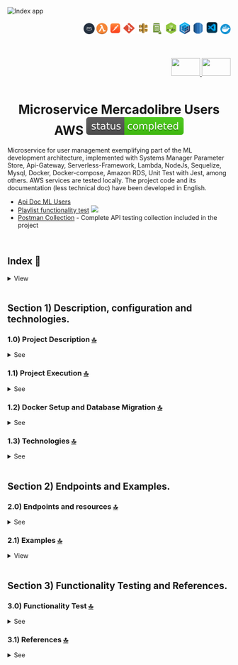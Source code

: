 
![Index app](https://github.com/andresWeitzel/Microservice_Mercadolibre_Users_AWS/blob/master/doc/assets/MicroService_Users_ML.drawio.png)

<div align="right">
  <img width="25" height="25" src="./doc/assets/icons/devops/png/aws.png" />
  <img width="25" height="25" src="./doc/assets/icons/aws/png/lambda.png" />
    <img width="27" height="27" src="./doc/assets/icons/devops/png/postman.png" />
  <img width="29" height="27" src="./doc/assets/icons/devops/png/git.png" />
  <img width="28" height="27" src="./doc/assets/icons/aws/png/api-gateway.png" />
  <img width="27" height="25" src="./doc/assets/icons/aws/png/parameter-store.png" />
  <img width="27" height="27" src="./doc/assets/icons/backend/javascript-typescript/png/nodejs.png" />
  <img width="27" height="27" src="./doc/assets/icons/backend/javascript-typescript/png/sequelize.png" />
  <img width="25" height="27" src="./doc/assets/icons/aws/png/rds.png" />
  <img width="30" height="30" src="./doc/assets/icons/devops/png/vsc.png" />
   <img width="23" height="23" src="./doc/assets/icons/devops/png/docker.png" />

</div> 

<br>

<br>

<br>

<div align="right">
  <a href="https://github.com/andresWeitzel/Microservice_Mercadolibre_Users_AWS/blob/master/translation/README.es.md">
    <img src="./doc/assets/translation/arg-flag.jpg" width="65" height="40" />
  </a> 
  <a href="https://github.com/andresWeitzel/Microservice_Mercadolibre_Users_AWS/blob/master/README.md">
    <img src="./doc/assets/translation/eeuu-flag.jpg" width="65" height="40" />
  </a> 
</div>


<br>

<div align="center">

# Microservice Mercadolibre Users AWS ![(status-completed)](./doc/assets/icons/badges/status-completed.svg)

</div>  

Microservice for user management exemplifying part of the ML development architecture, implemented with Systems Manager Parameter Store, Api-Gateway, Serverless-Framework, Lambda, NodeJs, Sequelize, Mysql, Docker, Docker-compose, Amazon RDS, Unit Test with Jest, among others. AWS services are tested locally. The project code and its documentation (less technical doc) have been developed in English.

*   [Api Doc ML Users](https://developers.mercadolibre.com.ar/es_ar/usuarios-y-aplicaciones)
*   [Playlist functionality test](https://www.youtube.com/playlist?list=PLCl11UFjHurB9JzGtm5e8-yp52IcZDs5y) <a href="https://www.youtube.com/playlist?list=PLCl11UFjHurB9JzGtm5e8-yp52IcZDs5y" target="_blank"> <img src="./doc/assets/social-networks/yt.png" width="25" /> </a>
*   [Postman Collection](./postman/collections/Microservice_Mercadolibre_Users_AWS.postman_collection.json) - Complete API testing collection included in the project

<br>

## Index 📜

<details>
 <summary> View </summary>

 <br>

### Section 1) Description, configuration and technologies.

*   [1.0) Project Description.](#10-project-description-)
*   [1.1) Project Execution.](#11-project-execution-)
*   [1.2) Docker Setup and Database Migration](#12-docker-setup-and-database-migration-)
*   [1.3) Technologies.](#13-technologies-)

### Section 2) Endpoints and Examples

*   [2.0) EndPoints and resources.](#20-endpoints-and-resources-)
*   [2.1) Examples.](#21-examples-)

### Section 3) Functionality Test and References

*   [3.0) Functionality Test.](#30-functionality-test-)
*   [3.1) References.](#31-references-)

<br>

</details>

<br>

## Section 1) Description, configuration and technologies.

### 1.0) Project Description [🔝](#index-)

<details>
  <summary>See</summary>

 <br>

### 1.0.0) General description

*   The Microservice is designed under the MVC architecture. This architecture consists of and is divided into the model layer (definition of the user table), the service layer (the connection and transactions to the db with sequelize) and the controller layer (the implemented lambdas).
*   Each lambda performs the token authentication check, those that wait for a body type event check these fields and all the logic to be performed is abstracted from it to decouple functionalities together with low coupling.
*   Endpoints that allow the return of more than one object according to the applied search logic are handled with pagination if required. Default pagination is applied.

### 1.0.1) Description Architecture and Operation

*   The image of the AWS architecture used describes the operating flow of the microservice in a general way. Any request to the microservice starts from a client (Postman, server, etc.).
*   `Step 0`: This request is received by the api-gateway and will only be validated if the correct x-api-key is found within the headers of said request.
*   `Steps 1A, 1B, etc`: All these steps correspond to an endpoint with its specific resource. For ex. for getAllUsers (1A) it is http://localhost:4000/dev/users/list ....check those endpoints in [endpoints section](#section-2-endpoints-and-examples). Each lambda performs x-api-key and token checking.
*   `Steps 2`: The lambdas perform the validations of the corresponding ssm with the System Manager Paramater Store... they validate token, connection values with the db, etc.
*   `Steps 3`: The lambdas perform the necessary transactions and operations with the db (Mysql).
*   `Clarifications`: This operation is emulated within the same network and in a local environment with the corresponding serverless plugins.

<br>

</details>

### 1.1) Project Execution [🔝](#index-)

<details>
  <summary>See</summary>
<br>

*   Once a work environment has been created through some IDE, we clone the project

```git
git clone https://github.com/andresWeitzel/Microservice_Mercadolibre_Users_AWS
```

*   We position ourselves on the project

```git
cd 'projectName'
```

*   We install the LTS version of [Nodejs(v18)](https://nodejs.org/en/download)
*   We install the Serverless Framework globally if we haven't already. I recommend version 3 so we don't need credentials. You can use the latest version 4 without any problems (it's paid).

```git
npm install -g serverless@3
```

*   We verify the version of Serverless installed

```git
sls -v
```

*   We install all the necessary packages

```git
npm i
```

*   `Important` : Make sure Docker are installed on your system (for Windows, use [Docker Desktop]([https://nodejs.org/en/download]\(https://www.docker.com/products/docker-desktop/\)))

*   Start and build the MySQL database container:

```bash
docker-compose up -d
```

*   Verify the container is running:

```bash
docker ps
```

*   If you need to reset the database (optional) :

```bash
docker-compose down -v
docker-compose up -d
```

*   To view database logs (optional):

```bash
docker-compose logs mysql
```

*   To access MySQL directly  (optional):

```bash
docker exec -it mercadolibre_users_mysql mysql -u mercadolibre_user -p
```

*   The ssm and env variables used in the project are maintained to simplify the project configuration process. It is recommended to add the corresponding files (serverless\_ssm.yml and .env) to the .gitignore.

*   The start script configured in the project's package.json is responsible for launching

*   The serverless-offline plugin

*   The remark-lint plugin for .md files (only --output is applied for check and autoformat without terminating the process and being able to execute the serverless script)

*   We run the app from terminal.

```git
npm start
```

*   If a message appears indicating that port 4000 is already in use, we can terminate all dependent processes and run the app again  (optional) : 

```git
npx kill-port 4000
npm start
```

<br>

</details>



### 1.2) Docker Setup and Database Migration [🔝](#index-)

<details>
  <summary>See</summary>

<br>

#### 1.2.1) Database Configuration with Docker

1.  **Docker Compose Configuration**
    The following configuration sets up a MySQL 8.0 container with persistent storage and automatic initialization:
    ```yaml
    version: '3.8'
    services:
      mysql:
        image: mysql:8.0
        container_name: mercadolibre_users_mysql
        environment:
          MYSQL_ROOT_PASSWORD: root          # Root password for MySQL
          MYSQL_DATABASE: microdb_mercadolibre  # Database name
          MYSQL_USER: mercadolibre_user      # Application user
          MYSQL_PASSWORD: mercadolibre_pass  # Application user password
        ports:
          - "3306:3306"                      # Maps container port to host port
        volumes:
          - mysql_data:/var/lib/mysql        # Persistent data storage
          - ./init:/docker-entrypoint-initdb.d  # Initialization scripts
        command: --default-authentication-plugin=mysql_native_password  # Authentication method
        healthcheck:
          test: ["CMD", "mysqladmin", "ping", "-h", "localhost"]  # Health check command
          interval: 10s                      # Check every 10 seconds
          timeout: 5s                        # Timeout after 5 seconds
          retries: 5                         # Retry 5 times before marking unhealthy

    volumes:
      mysql_data:                            # Named volume for data persistence
    ```

2.  **Essential Docker Commands**
    These commands are essential for managing your Docker environment:
    ```bash
        # Start container in detached mode (runs in background)
    docker-compose up -d
    
        # Check container status and health
    docker ps
    
        # Reset database (removes all data and recreates container)
    docker-compose down -v
    docker-compose up -d
    
        # View database logs for troubleshooting
    docker-compose logs mysql
    
        # Access MySQL command line interface
    docker exec -it mercadolibre_users_mysql mysql -u mercadolibre_user -p
    ```

3.  **Sample Data**
    Here are some example queries to populate your database:
    ```sql
    -- Sample user insertion with all required fields
    INSERT INTO users (
        nickname, 
        first_name, 
        last_name, 
        email, 
        identification_type, 
        identification_number, 
        country_id
    ) VALUES (
        'USER123',
        'John',
        'Doe',
        'john@example.com',
        'DNI',
        '12345678',
        'AR'
    );

    -- Sample product insertion
    INSERT INTO products (
        title, 
        price, 
        currency_id, 
        available_quantity, 
        condition
    ) VALUES (
        'iPhone 12',
        999.99,
        'USD',
        10,
        'new'
    );
    ```

#### 1.2.2) Migration Process

1.  **Database Initialization**
    The database setup process follows these steps:
    *   When the container starts, it automatically creates the database specified in MYSQL_DATABASE
    *   The initialization scripts in the `./init` directory are executed in alphabetical order
    *   Data persists between container restarts thanks to the Docker volume `mysql_data`
    *   The first script (01_*) typically contains table definitions
    *   The second script (02_*) typically contains initial data

2.  **File Structure**
    The initialization process uses this file structure:
    ```
    init/
    ├── 01_microdb_mercadolibre_DDL.sql     # Database schema and table definitions
    └── 02_microdb_mercadolibre_DML_INSERTS.sql  # Initial data and seed records
    ```

3.  **Considerations**
    Important points to remember:
    *   The `mysql_data` volume ensures your data persists even if the container is removed
    *   To completely reset the database, you need to remove the volume using `docker-compose down -v`
    *   Database credentials are defined in the `docker-compose.yml` file
    *   The container uses MySQL 8.0 with native password authentication
    *   The database is accessible on port 3306 of your host machine

#### 1.2.3) Additional Docker Commands and Examples

1.  **Container Management**
    Advanced container management commands:
    ```bash
    # Stop all containers gracefully
    docker-compose down

    # Remove all containers, networks, and volumes
    docker-compose down -v

    # Rebuild containers with latest changes
    docker-compose build

    # View container logs in real-time (follow mode)
    docker-compose logs -f mysql

    # Execute interactive shell in container
    docker exec -it mercadolibre_users_mysql bash
    ```

2.  **Database Backup and Restore**
    Commands for database maintenance:
    ```bash
    # Create a full database backup
    docker exec mercadolibre_users_mysql mysqldump -u mercadolibre_user -p microdb_mercadolibre > backup.sql

    # Restore database from backup
    docker exec -i mercadolibre_users_mysql mysql -u mercadolibre_user -p microdb_mercadolibre < backup.sql
    ```

3.  **Troubleshooting**
    Common troubleshooting commands:
    ```bash
    # Check container status and details
    docker ps -a

    # Inspect container configuration
    docker inspect mercadolibre_users_mysql

    # View container logs
    docker logs mercadolibre_users_mysql

    # Monitor container resource usage
    docker stats mercadolibre_users_mysql
    ```

4.  **Additional Sample Queries**
    Useful SQL queries for common operations:
    ```sql
    -- Create new user with all fields
    INSERT INTO users (
        nickname, 
        first_name, 
        last_name, 
        email, 
        identification_type, 
        identification_number, 
        country_id
    ) VALUES (
        'MARIA123',
        'Maria',
        'Garcia',
        'maria.garcia@example.com',
        'PASSPORT',
        'AB123456',
        'ES'
    );

    -- Update user information
    UPDATE users 
    SET email = 'new.email@example.com',
        update_date = CURRENT_TIMESTAMP
    WHERE id = 1;

    -- Delete user
    DELETE FROM users 
    WHERE id = 1;

    -- Search users by country with pagination
    SELECT * FROM users 
    WHERE country_id = 'AR' 
    ORDER BY creation_date DESC
    LIMIT 10 OFFSET 0;

    -- Count users by country
    SELECT country_id, COUNT(*) as user_count 
    FROM users 
    GROUP BY country_id;
    ```

5.  **Common Issues and Solutions**
    Solutions for frequent problems:
    *   **Port Conflict**: If port 3306 is already in use
        ```bash
            # Find process using port
            netstat -ano | findstr :3306
            # Kill process
            taskkill /PID <process_id> /F
        ```
    
    *   **Container Won't Start**: Check logs for errors
        ```bash
        # View detailed logs
        docker-compose logs mysql
        # Check container status
        docker ps -a
        ```
    
    *   **Database Connection Issues**: Verify credentials and network
        ```bash
        # Test connection
        docker exec -it mercadolibre_users_mysql mysql -u mercadolibre_user -p
        # Check network
        docker network ls
        docker network inspect <network_name>
        ```

6.  **Performance Optimization**
    Tips for optimizing database performance:
    *   Adjust MySQL configuration in `my.cnf`:
        ```ini
        [mysqld]
        innodb_buffer_pool_size = 256M    # Buffer pool size for InnoDB
        max_connections = 100             # Maximum concurrent connections
        query_cache_size = 32M           # Query cache size
        ```
    
    *   Monitor performance:
        ```sql
        -- Check slow queries
        SHOW VARIABLES LIKE '%slow%';
        
        -- Check connection status
        SHOW STATUS LIKE '%onn%';
        
        -- Check table status
        SHOW TABLE STATUS;
        
        -- Check process list
        SHOW PROCESSLIST;
        ```

<br>

</details>

### 1.3) Technologies [🔝](#index-)

<details>
  <summary>See</summary>

 <br>

| **Technologies** | **Version** | **Purpose** |
|-----------------|-------------|-------------|
| [SDK](https://www.serverless.com/framework/docs/guides/sdk/) | 4.3.2  | Automatic Module Injection for Lambdas |
| [Serverless Framework Core v3](https://www.serverless.com//blog/serverless-framework-v3-is-live) | 3.23.0 | AWS Services Core |
| [Systems Manager Parameter Store (SSM)](https://docs.aws.amazon.com/systems-manager/latest/userguide/systems-manager-parameter-store.html) | 3.0 | Environment Variables Management |
| [Jest](https://jestjs.io/) | 29.7 | Framework for unit testing, integration, etc. |
| [Amazon Api Gateway](https://docs.aws.amazon.com/apigateway/latest/developerguide/welcome.html) | 2.0 | API Manager, Authentication, Control and Processing |
| [NodeJS](https://nodejs.org/en/) | 14.18.1  | JS Library |
| [Sequelize](https://sequelize.org/) | ^6.11.0 | ORM |
| [Mysql](https://www.mysql.com/) | 10.1 | DBMS |
| [XAMPP](https://www.apachefriends.org/es/index.html) | 3.2.2 | Server Package |
| [VSC](https://code.visualstudio.com/docs) | 1.72.2  | IDE |
| [Postman](https://www.postman.com/downloads/) | 10.11  | Http Client |
| [CMD](https://learn.microsoft.com/en-us/windows-server/administration/windows-commands/cmd) | 10 | Command Line Interface |
| [Git](https://git-scm.com/downloads) | 2.29.1  | Version Control |
| Others | Others | Others |

<br>

| **Plugin** |
|------------|
| [Serverless Plugin](https://www.serverless.com/plugins/) |
| [serverless-offline](https://www.npmjs.com/package/serverless-offline) |
| [serverless-offline-ssm](https://www.npmjs.com/package/serverless-offline-ssm) |

<br>

| **Extension** |
|---------------|
| Prettier - Code formatter |
| YAML - Autoformatter .yml |
| Error Lens - Error identifier |
| Tabnine - AI Code |
| Others - Others |

<br>

</details>

<br>

## Section 2) Endpoints and Examples.

### 2.0) Endpoints and resources [🔝](#index-)

<details>
  <summary>See</summary>

<br>

#### GET type operations:

*   http://localhost:4000/dev/v1/test

*   http://localhost:4000/dev/v1/db-connection

*   http://localhost:4000/dev/v1/users/list

*   http://localhost:4000/dev/v1/users/id/{user-id}

*   http://localhost:4000/dev/v1/users/country-id/{country-id}

*   http://localhost:4000/dev/v1/users/email/{email}

*   http://localhost:4000/dev/v1/users/first-name/{first-name}

*   http://localhost:4000/dev/v1/users/identification-number/{ident-number}

*   http://localhost:4000/dev/v1/users/identification-type/{ident-type}

*   http://localhost:4000/dev/v1/users/last-name/{last-name}

*   http://localhost:4000/dev/v1/users/nickname/{nickname}

*   http://localhost:4000/dev/v1/users/creation-date/{creation-date}

*   http://localhost:4000/dev/v1/users/update-date/{update-date}

*   `All endpoints are optional paginated except /test, /db-connection and /id/{user-id}}`

#### POST type operations:

*   http://localhost:4000/dev/v1/users/add-user/

#### PUT type operations:

*   http://localhost:4000/dev/v1/users/update-user/{user-id}

#### DELETE type operations:

*   http://localhost:4000/dev/v1/users/delete-user/{user-id}

#### Clarifications

*   {required-value}
*   Default pagination: ?page=0\&limit=5
*   Optional pagination: ?page={nro}\&limit={nro}

<br>

</details>

### 2.1) Examples [🔝](#index-)

<details>
  <summary>View</summary>
<br>

#### 2.1.0) Postman Variables

| **Variable** | **Initial Value** | **Current Value** |
|-------------|------------------|------------------|
| base_url | http://localhost:4000/dev/ | http://localhost:4000/dev/ |
| x-api-key | f98d8cd98h73s204e3456998ecl9427j | f98d8cd98h73s204e3456998ecl9427j |
| bearer_token | Bearer eyJhbGciOiJIUzI1NiIsInR5cCI6IkpXVCJ9.eyJzdWIiOiIxMjM0NTY3ODkwIiwibmFtZSI6IkpvaG4gRG9lIiwiaWF0IjoxNTE2MjM5MDIyfQ.SflKxwRJSMeKKF2QT4fwpMeJf36POk6yJV_adQssw5c | Bearer eyJhbGciOiJIUzI1NiIsInR5cCI6IkpXVCJ9.eyJzdWIiOiIxMjM0NTY3ODkwIiwibmFtZSI6IkpvaG4gRG9lIiwiaWF0IjoxNTE2MjM5MDIyfQ.SflKxwRJSMeKKF2QT4fwpMeJf36POk6yJV_adQssw5c |

<br>

#### 2.1.1) GET Operations

##### Get Users List

###### Request (GET)

```bash
curl --location 'http://localhost:4000/dev/v1/users/list?page=0&limit=2&orderBy=id&orderAt=asc' \
--header 'Authorization: Bearer eyJhbGciOiJIUzI1NiIsInR5cCI6IkpXVCJ9.eyJzdWIiOiIxMjM0NTY3ODkwIiwibmFtZSI6IkpvaG4gRG9lIiwiaWF0IjoxNTE2MjM5MDIyfQ.SflKxwRJSMeKKF2QT4fwpMeJf36POk6yJV_adQssw5c' \
--header 'Content-Type: application/json' \
--header 'x-api-key: f98d8cd98h73s204e3456998ecl9427j' \
--data ''
```

###### Response (200 OK)

```json
{
    "message": [
        {
            "id": 3,
            "nickname": "HECTOR SS G",
            "first_name": "Hector",
            "last_name": "Gomez",
            "email": "hectorGomez78@gmail.com",
            "identification_type": "DNI",
            "identification_number": "2172265827",
            "country_id": "AR",
            "creation_date": "2023-03-20 21:02:33",
            "update_date": "2023-03-20 21:02:33"
        },
        {
            "id": 4,
            "nickname": "GABRIELA JIMENEZ",
            "first_name": "Gabriela",
            "last_name": "Jimenez",
            "email": "gabriela.consultas@hotmail.com",
            "identification_type": "DNI",
            "identification_number": "410871223",
            "country_id": "AR",
            "creation_date": "2023-03-20 21:02:33",
            "update_date": "2023-03-20 21:02:33"
        }
    ]
}
```

###### Response (400 Bad Request)

```json
{
    "message": "Bad request, check missing or malformed headers"
}
```

###### Response (400 Bad Request)

```json
{
    "message": "Bad request, could not get the paginated list of users."
}
```

###### Response (401 Unauthorized)

```json
{
    "message": "Not authenticated, check x_api_key and Authorization"
}
```

###### Response (500 Internal Server Error)

```json
{
    "message": "ECONNREFUSED. An error has occurred with the connection or query to the database. Verify that it is active or available"
}
```

<br>

##### Get Users List Without Dates

###### Request (GET)

```bash
curl --location 'http://localhost:4000/dev/v1/users/list-without-dates?page=0&limit=2&orderBy=id&orderAt=asc' \
--header 'Authorization: Bearer eyJhbGciOiJIUzI1NiIsInR5cCI6IkpXVCJ9.eyJzdWIiOiIxMjM0NTY3ODkwIiwibmFtZSI6IkpvaG4gRG9lIiwiaWF0IjoxNTE2MjM5MDIyfQ.SflKxwRJSMeKKF2QT4fwpMeJf36POk6yJV_adQssw5c' \
--header 'Content-Type: application/json' \
--header 'x-api-key: f98d8cd98h73s204e3456998ecl9427j' \
--data ''
```

###### Response (200 OK)

```json
{
    "message": [
        {
            "id": 3,
            "nickname": "HECTOR SS G",
            "first_name": "Hector",
            "last_name": "Gomez",
            "email": "hectorGomez78@gmail.com",
            "identification_type": "DNI",
            "identification_number": "2172265827",
            "country_id": "AR"
        },
        {
            "id": 4,
            "nickname": "GABRIELA JIMENEZ",
            "first_name": "Gabriela",
            "last_name": "Jimenez",
            "email": "gabriela.consultas@hotmail.com",
            "identification_type": "DNI",
            "identification_number": "410871223",
            "country_id": "AR"
        }
    ]
}
```

###### Response (400 Bad Request)

```json
{
    "message": "Bad request, check missing or malformed headers"
}
```

###### Response (400 Bad Request)

```json
{
    "message": "Bad request, could not get the paginated list of users."
}
```

###### Response (401 Unauthorized)

```json
{
    "message": "Not authenticated, check x_api_key and Authorization"
}
```

###### Response (500 Internal Server Error)

```json
{
    "message": "ECONNREFUSED. An error has occurred with the connection or query to the database. Verify that it is active or available"
}
```

<br>

##### Get User by ID

###### Request (GET)

```bash
curl --location 'http://localhost:4000/dev/v1/users/id/4' \
--header 'Authorization: Bearer eyJhbGciOiJIUzI1NiIsInR5cCI6IkpXVCJ9.eyJzdWIiOiIxMjM0NTY3ODkwIiwibmFtZSI6IkpvaG4gRG9lIiwiaWF0IjoxNTE2MjM5MDIyfQ.SflKxwRJSMeKKF2QT4fwpMeJf36POk6yJV_adQssw5c' \
--header 'Content-Type: application/json' \
--header 'x-api-key: f98d8cd98h73s204e3456998ecl9427j'
```

###### Response (200 OK)

```json
{
    "message": {
        "id": 4,
        "nickname": "GABRIELA JIMENEZ",
        "first_name": "Gabriela",
        "last_name": "Jimenez",
        "email": "gabriela.consultas@hotmail.com",
        "identification_type": "DNI",
        "identification_number": "410871223",
        "country_id": "AR",
        "creation_date": "2023-03-20 21:02:33",
        "update_date": "2023-03-20 21:02:33"
    }
}
```

###### Response (400 Bad Request)

```json
{
    "message": "Bad request, check missing or malformed headers"
}
```

###### Response (400 Bad Request)

```json
{
    "message": "Bad request, could not fetch user based on id."
}
```

###### Response (400 Bad Request)

```json
{
    "message": "Bad request, the id passed as a parameter is not valid."
}
```

###### Response (401 Unauthorized)

```json
{
    "message": "Not authenticated, check x_api_key and Authorization"
}
```

###### Response (500 Internal Server Error)

```json
{
    "message": "ECONNREFUSED. An error has occurred with the connection or query to the database. Verify that it is active or available"
}
```

<br>

##### Get Users by Country

###### Request (GET)

```bash
curl --location 'http://localhost:4000/dev/v1/users/country-id/AR?page=0&limit=3' \
--header 'Authorization: Bearer eyJhbGciOiJIUzI1NiIsInR5cCI6IkpXVCJ9.eyJzdWIiOiIxMjM0NTY3ODkwIiwibmFtZSI6IkpvaG4gRG9lIiwiaWF0IjoxNTE2MjM5MDIyfQ.SflKxwRJSMeKKF2QT4fwpMeJf36POk6yJV_adQssw5c' \
--header 'Content-Type: application/json' \
--header 'x-api-key: f98d8cd98h73s204e3456998ecl9427j' \
--data ''
```

###### Response (200 OK)

```json
{
    "message": [
        {
            "id": 3,
            "nickname": "HECTOR SS G",
            "first_name": "Hector",
            "last_name": "Gomez",
            "email": "hectorGomez78@gmail.com",
            "identification_type": "DNI",
            "identification_number": "2172265827",
            "country_id": "AR",
            "creation_date": "2023-03-20 21:02:33",
            "update_date": "2023-03-20 21:02:33"
        },
        {
            "id": 4,
            "nickname": "GABRIELA JIMENEZ",
            "first_name": "Gabriela",
            "last_name": "Jimenez",
            "email": "gabriela.consultas@hotmail.com",
            "identification_type": "DNI",
            "identification_number": "410871223",
            "country_id": "AR",
            "creation_date": "2023-03-20 21:02:33",
            "update_date": "2023-03-20 21:02:33"
        },
        {
            "id": 5,
            "nickname": "GUSTA G K",
            "first_name": "Gustavo",
            "last_name": "Gomez",
            "email": "gustavo_andaluz@gmail.com",
            "identification_type": "PASAPORTE",
            "identification_number": "748000221",
            "country_id": "AR",
            "creation_date": "2023-03-20 21:02:33",
            "update_date": "2023-03-20 21:02:33"
        }
    ]
}
```

###### Response (400 Bad Request)

```json
{
    "message": "Bad request, check missing or malformed headers"
}
```

###### Response (400 Bad Request)

```json
{
    "message": "Bad request, could not get paginated list of users according to country id. Try again."
}
```

###### Response (400 Bad Request)

```json
{
    "message": "Bad request, the country id passed as a parameter is not valid."
}
```

###### Response (401 Unauthorized)

```json
{
    "message": "Not authenticated, check x_api_key and Authorization"
}
```

###### Response (500 Internal Server Error)

```json
{
    "message": "ECONNREFUSED. An error has occurred with the connection or query to the database. Verify that it is active or available"
}
```

<br>

#### 2.1.2) POST Operations

##### Add User

###### Request (POST)

```bash
curl --location 'http://localhost:4000/dev/v1/users/add-user/' \
--header 'Authorization: Bearer eyJhbGciOiJIUzI1NiIsInR5cCI6IkpXVCJ9.eyJzdWIiOiIxMjM0NTY3ODkwIiwibmFtZSI6IkpvaG4gRG9lIiwiaWF0IjoxNTE2MjM5MDIyfQ.SflKxwRJSMeKKF2QT4fwpMeJf36POk6yJV_adQssw5c' \
--header 'Content-Type: application/json' \
--header 'x-api-key: f98d8cd98h73s204e3456998ecl9427j' \
--data-raw '{
    "nickname": "MARTIN-SUAREZ",
    "first_name": "Martin",
    "last_name": "Suarez",
    "email": "martin_electro_todo@gmail.com",
    "identification_type": "DNI",
    "identification_number": "4459388222",
    "country_id": "AR12"
}'
```

###### Response (200 OK)

```json
{
    "message": {
        "id": null,
        "nickname": "MARTIN-SUAREZ",
        "first_name": "Martin",
        "last_name": "Suarez",
        "email": "martin_electro_todo@gmail.com",
        "identification_type": "DNI",
        "identification_number": "4459388222",
        "country_id": "AR12",
        "creation_date": "2023-06-28T16:46:31.000Z",
        "update_date": "2023-06-28T16:46:31.000Z"
    }
}
```

###### Response (400 Bad Request)

```json
{
    "message": "Bad request, check missing or malformed headers"
}
```

###### Response (400 Bad Request)

```json
{
    "message": "Bad request, check request attributes. Missing or incorrect. CHECK: nickname, first_name and last_name (required|string|minLength:4|maxLength:50), email (required|string|minLength:10|maxLength:100), identification_type and identification_number (required|string|minLength:6|maxLength:20), country_id (required|string|minLength:2|maxLength:5)"
}
```

###### Response (400 Bad Request)

```json
{
    "message": "Bad request, could not add user.CHECK: The first_name next together the last_name should be uniques. The identification_type next together the identification_number should be uniques."
}
```

###### Response (401 Unauthorized)

```json
{
    "message": "Not authenticated, check x_api_key and Authorization"
}
```

###### Response (500 Internal Server Error)

```json
{
    "message": "ECONNREFUSED. An error has occurred with the connection or query to the database. CHECK: The first_name next together the last_name should be uniques. The identification_type next together the identification_number should be uniques."
}
```

<br>

#### 2.1.3) PUT Operations

##### Update User

###### Request (PUT)

```bash
curl --location --request PUT 'http://localhost:4000/dev/v1/users/update-user/32' \
--header 'Authorization: Bearer eyJhbGciOiJIUzI1NiIsInR5cCI6IkpXVCJ9.eyJzdWIiOiIxMjM0NTY3ODkwIiwibmFtZSI6IkpvaG4gRG9lIiwiaWF0IjoxNTE2MjM5MDIyfQ.SflKxwRJSMeKKF2QT4fwpMeJf36POk6yJV_adQssw5c' \
--header 'Content-Type: application/json' \
--header 'x-api-key: f98d8cd98h73s204e3456998ecl9427j' \
--data-raw '{
    "nickname": "MARTIN-SUAREZ2221",
    "first_name": "Martin2221",
    "last_name": "Suarez2221",
    "email": "martin_electro_todo@gmail.com",
    "identification_type": "DNI",
    "identification_number": "445938812313222",
    "country_id": "AR12",
    "creation_date": "2023-10-11 21:18:29",
    "update_date": "2023-10-11 21:18:29"
}'
```

###### Response (200 OK)

```json
{
    "message": {
        "id": 32,
        "nickname": "MARTIN-SUAREZ2221",
        "first_name": "Martin2221",
        "last_name": "Suarez2221",
        "email": "martin_electro_todo@gmail.com",
        "identification_type": "DNI",
        "identification_number": "445938812313222",
        "country_id": "AR12",
        "creation_date": "2023-10-11 21:18:29",
        "update_date": "2023-10-11 21:18:29"
    }
}
```

###### Response (400 Bad Request)

```json
{
    "message": "Bad request, check missing or malformed headers"
}
```

###### Response (400 Bad Request)

```json
{
    "message": "Bad request, check request attributes and object to update"
}
```

###### Response (400 Bad Request)

```json
{
    "message": "Bad request, could not add user.CHECK: The first_name next together the last_name should be uniques. The identification_type next together the identification_number should be uniques."
}
```

###### Response (401 Unauthorized)

```json
{
    "message": "Not authenticated, check x_api_key and Authorization"
}
```

###### Response (500 Internal Server Error)

```json
{
    "message": "ECONNREFUSED. An error has occurred with the connection or query to the database. CHECK: The first_name next together the last_name should be uniques. The identification_type next together the identification_number should be uniques."
}
```

<br>

#### 2.1.4) DELETE Operations

##### Delete User

###### Request (DELETE)

```bash
curl --location --request DELETE 'http://localhost:4000/dev/v1/users/delete-user/18' \
--header 'Authorization: Bearer eyJhbGciOiJIUzI1NiIsInR5cCI6IkpXVCJ9.eyJzdWIiOiIxMjM0NTY3ODkwIiwibmFtZSI6IkpvaG4gRG9lIiwiaWF0IjoxNTE2MjM5MDIyfQ.SflKxwRJSMeKKF2QT4fwpMeJf36POk6yJV_adQssw5c' \
--header 'Content-Type: application/json' \
--header 'x-api-key: f98d8cd98h73s204e3456998ecl9427j' \
--data ''
```

###### Response (200 OK)

```json
{
    "message": "User has been deleted successfully."
}
```

###### Response (400 Bad Request)

```json
{
    "message": "Bad request, check missing or malformed headers"
}
```

###### Response (400 Bad Request)

```json
{
    "message": "Bad request, a non-existent user cannot be deleted. Operation not allowed"
}
```

###### Response (401 Unauthorized)

```json
{
    "message": "Not authenticated, check x_api_key and Authorization"
}
```

###### Response (500 Internal Server Error)

```json
{
    "message": "ECONNREFUSED. An error has occurred with the connection or query to the database. CHECK: The first_name next together the last_name should be uniques. The identification_type next together the identification_number should be uniques."
}
```

<br>

</details>

<br>

## Section 3) Functionality Testing and References.

### 3.0) Functionality Test [🔝](#index-)

<details>
  <summary>See</summary>

<br>

#### [Watch video](https://www.youtube.com/playlist?list=PLCl11UFjHurB9JzGtm5e8-yp52IcZDs5y)

  <a href="https://www.youtube.com/playlist?list=PLCl11UFjHurB9JzGtm5e8-yp52IcZDs5y">
    <img src="./doc/assets/playlist.png" />
  </a> 

<br>

</details>

### 3.1) References [🔝](#index-)

<details>
  <summary>See</summary>

 <br>

#### AWS Services and Tools

*   [AWS Lambda Documentation](https://docs.aws.amazon.com/lambda/latest/dg/welcome.html)
*   [API Gateway Best Practices](https://docs.aws.amazon.com/apigateway/latest/developerguide/best-practices.html)
*   [Systems Manager Parameter Store](https://docs.aws.amazon.com/systems-manager/latest/userguide/systems-manager-parameter-store.html)
*   [Amazon RDS Documentation](https://docs.aws.amazon.com/AmazonRDS/latest/UserGuide/Welcome.html)
*   [AWS CloudWatch Logs](https://docs.aws.amazon.com/AmazonCloudWatch/latest/logs/WhatIsCloudWatchLogs.html)
*   [AWS IAM Best Practices](https://docs.aws.amazon.com/IAM/latest/UserGuide/best-practices.html)

#### Serverless Framework

*   [Serverless Framework Documentation](https://www.serverless.com/framework/docs)
*   [Serverless Framework Plugins](https://www.serverless.com/plugins)
*   [Serverless Offline Plugin](https://www.serverless.com/plugins/serverless-offline)
*   [Serverless SSM Plugin](https://www.serverless.com/plugins/serverless-offline-ssm)
*   [Serverless OpenAPI Documentation](https://www.serverless.com/plugins/serverless-openapi-documentation)
*   [Serverless Auto Swagger](https://www.npmjs.com/package/serverless-auto-swagger)

#### Database and ORM

*   [Sequelize Documentation](https://sequelize.org/docs/v6/)
*   [MySQL Documentation](https://dev.mysql.com/doc/)
*   [Docker MySQL Image](https://hub.docker.com/_/mysql)
*   [Docker Compose Documentation](https://docs.docker.com/compose/)
*   [Sequelize Migrations](https://sequelize.org/docs/v6/other-topics/migrations/)
*   [Sequelize Associations](https://sequelize.org/docs/v6/core-concepts/assocs/)

#### Testing and Development

*   [Jest Documentation](https://jestjs.io/docs/getting-started)
*   [Node.js Documentation](https://nodejs.org/en/docs/)
*   [Postman Documentation](https://learning.postman.com/docs/getting-started/introduction/)
*   [VS Code Documentation](https://code.visualstudio.com/docs)
*   [Git Documentation](https://git-scm.com/doc)
*   [Docker Desktop Documentation](https://docs.docker.com/desktop/)

#### API Design and Best Practices

*   [REST API Best Practices](https://restfulapi.net/)
*   [API Security Best Practices](https://owasp.org/www-project-api-security/)
*   [OpenAPI Specification](https://swagger.io/specification/)
*   [API Documentation Best Practices](https://idratherbewriting.com/learnapidoc/)
*   [HTTP Status Codes](https://developer.mozilla.org/en-US/docs/Web/HTTP/Status)

#### Mercadolibre API

*   [Mercadolibre API Documentation](https://developers.mercadolibre.com.ar/es_ar/api-docs)
*   [Mercadolibre Users API](https://developers.mercadolibre.com.ar/es_ar/usuarios-y-aplicaciones)
*   [Mercadolibre Products API](https://developers.mercadolibre.com.ar/es_ar/productos)
*   [Mercadolibre Authentication](https://developers.mercadolibre.com.ar/es_ar/autenticacion-y-autorizacion)

#### Development Tools and Resources

*   [AWS Design Tool (draw.io)](https://app.diagrams.net/?splash=0\&libs=aws4)
*   [Postman Collection Examples](https://www.postman.com/collection/)
*   [VS Code Extensions for AWS](https://aws.amazon.com/visualstudiocode/)
*   [Docker Hub](https://hub.docker.com/)
*   [GitHub Actions](https://docs.github.com/en/actions)
*   [Node.js Best Practices](https://github.com/goldbergyoni/nodebestpractices)

#### Community and Learning Resources

*   [AWS Community Builders](https://aws.amazon.com/developer/community/community-builders/)
*   [Serverless Framework Forum](https://forum.serverless.com/)
*   [Stack Overflow](https://stackoverflow.com/questions/tagged/aws-lambda)
*   [AWS YouTube Channel](https://www.youtube.com/user/AmazonWebServices)
*   [Serverless Framework YouTube](https://www.youtube.com/c/Serverless)
*   [Mercadolibre Developers Blog](https://developers.mercadolibre.com.ar/blog)

<br>

</details>
